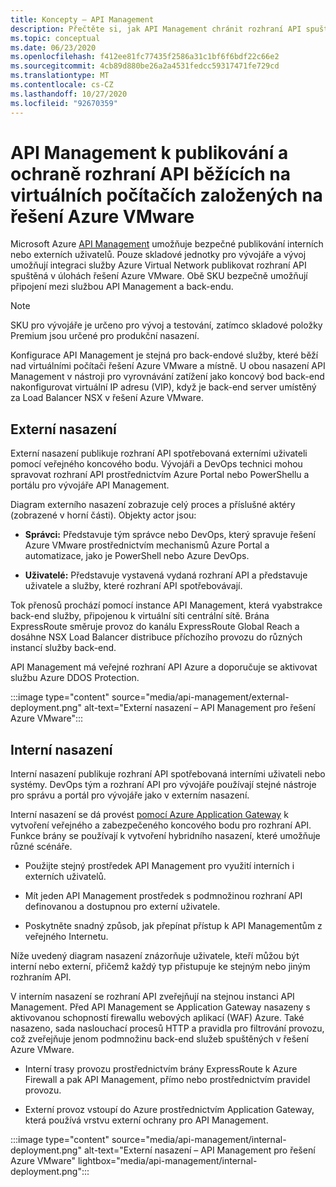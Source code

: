 ```yaml
---
title: Koncepty – API Management
description: Přečtěte si, jak API Management chránit rozhraní API spuštěná na virtuálních počítačích řešení Azure VMware (VM).
ms.topic: conceptual
ms.date: 06/23/2020
ms.openlocfilehash: f412ee81fc77435f2586a31c1bf6f6bdf22c66e2
ms.sourcegitcommit: 4cb89d880be26a2a4531fedcc59317471fe729cd
ms.translationtype: MT
ms.contentlocale: cs-CZ
ms.lasthandoff: 10/27/2020
ms.locfileid: "92670359"
---
```

# <a name="api-management-to-publish-and-protect-apis-running-on-azure-vmware-solution-based-vms"></a>API Management k publikování a ochraně rozhraní API běžících na virtuálních počítačích založených na řešení Azure VMware

Microsoft Azure [API Management](https://azure.microsoft.com/services/api-management/) umožňuje bezpečné publikování interních nebo externích uživatelů.  Pouze skladové jednotky pro vývojáře a vývoj umožňují integraci služby Azure Virtual Network publikovat rozhraní API spuštěná v úlohách řešení Azure VMware.  Obě SKU bezpečně umožňují připojení mezi službou API Management a back-endu. 

>[!NOTE]
>SKU pro vývojáře je určeno pro vývoj a testování, zatímco skladové položky Premium jsou určené pro produkční nasazení.

Konfigurace API Management je stejná pro back-endové služby, které běží nad virtuálními počítači řešení Azure VMware a místně. U obou nasazení API Management v nástroji pro vyrovnávání zatížení jako koncový bod back-end nakonfigurovat virtuální IP adresu (VIP), když je back-end server umístěný za Load Balancer NSX v řešení Azure VMware. 


## <a name="external-deployment"></a>Externí nasazení

Externí nasazení publikuje rozhraní API spotřebovaná externími uživateli pomocí veřejného koncového bodu. Vývojáři a DevOps technici mohou spravovat rozhraní API prostřednictvím Azure Portal nebo PowerShellu a portálu pro vývojáře API Management.

Diagram externího nasazení zobrazuje celý proces a příslušné aktéry (zobrazené v horní části). Objekty actor jsou:

- **Správci:** Představuje tým správce nebo DevOps, který spravuje řešení Azure VMware prostřednictvím mechanismů Azure Portal a automatizace, jako je PowerShell nebo Azure DevOps.

- **Uživatelé:**  Představuje vystavená vydaná rozhraní API a představuje uživatele a služby, které rozhraní API spotřebovávají.

Tok přenosů prochází pomocí instance API Management, která vyabstrakce back-end služby, připojenou k virtuální síti centrální sítě. Brána ExpressRoute směruje provoz do kanálu ExpressRoute Global Reach a dosáhne NSX Load Balancer distribuce příchozího provozu do různých instancí služby back-end.

API Management má veřejné rozhraní API Azure a doporučuje se aktivovat službu Azure DDOS Protection. 

:::image type="content" source="media/api-management/external-deployment.png" alt-text="Externí nasazení – API Management pro řešení Azure VMware":::


## <a name="internal-deployment"></a>Interní nasazení

Interní nasazení publikuje rozhraní API spotřebovaná interními uživateli nebo systémy. DevOps tým a rozhraní API pro vývojáře používají stejné nástroje pro správu a portál pro vývojáře jako v externím nasazení.

Interní nasazení se dá provést [pomocí Azure Application Gateway](../api-management/api-management-howto-integrate-internal-vnet-appgateway.md) k vytvoření veřejného a zabezpečeného koncového bodu pro rozhraní API.  Funkce brány se používají k vytvoření hybridního nasazení, které umožňuje různé scénáře.  

* Použijte stejný prostředek API Management pro využití interních i externích uživatelů.

* Mít jeden API Management prostředek s podmnožinou rozhraní API definovanou a dostupnou pro externí uživatele.

* Poskytněte snadný způsob, jak přepínat přístup k API Managementům z veřejného Internetu.

Níže uvedený diagram nasazení znázorňuje uživatele, kteří můžou být interní nebo externí, přičemž každý typ přistupuje ke stejným nebo jiným rozhraním API.

V interním nasazení se rozhraní API zveřejňují na stejnou instanci API Management. Před API Management se Application Gateway nasazeny s aktivovanou schopností firewallu webových aplikací (WAF) Azure. Také nasazeno, sada naslouchací procesů HTTP a pravidla pro filtrování provozu, což zveřejňuje jenom podmnožinu back-end služeb spuštěných v řešení Azure VMware.


* Interní trasy provozu prostřednictvím brány ExpressRoute k Azure Firewall a pak API Management, přímo nebo prostřednictvím pravidel provozu.   

* Externí provoz vstoupí do Azure prostřednictvím Application Gateway, která používá vrstvu externí ochrany pro API Management.


:::image type="content" source="media/api-management/internal-deployment.png" alt-text="Externí nasazení – API Management pro řešení Azure VMware" lightbox="media/api-management/internal-deployment.png":::